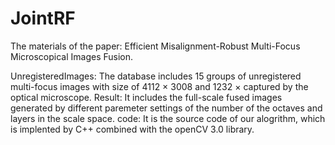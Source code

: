 # JointRF
The materials of the paper: Efficient Misalignment-Robust Multi-Focus Microscopical Images Fusion.

UnregisteredImages: The database includes 15 groups of unregistered multi-focus images with size of 4112 × 3008 and 1232 × captured by the optical microscope.
Result: It includes the full-scale fused images generated by different paremeter settings of the number of the octaves and layers in the scale space.
code: It is the source code of our alogrithm, which is implented by C++ combined with the openCV 3.0 library.

